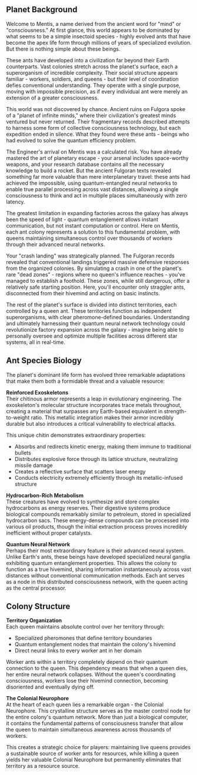 ## Planet Background

Welcome to Mentis, a name derived from the ancient word for "mind" or "consciousness." At first glance, this world appears to be dominated by what seems to be a simple insectoid species - highly evolved ants that have become the apex life form through millions of years of specialized evolution. But there is nothing simple about these beings.

These ants have developed into a civilization far beyond their Earth counterparts. Vast colonies stretch across the planet's surface, each a superorganism of incredible complexity. Their social structure appears familiar - workers, soldiers, and queens - but their level of coordination defies conventional understanding. They operate with a single purpose, moving with impossible precision, as if every individual ant were merely an extension of a greater consciousness.

This world was not discovered by chance. Ancient ruins on Fulgora spoke of a "planet of infinite minds," where their civilization's greatest minds ventured but never returned. Their fragmentary records described attempts to harness some form of collective consciousness technology, but each expedition ended in silence. What they found were these ants - beings who had evolved to solve the quantum efficiency problem.

The Engineer's arrival on Mentis was a calculated risk. You have already mastered the art of planetary escape - your arsenal includes space-worthy weapons, and your research database contains all the necessary knowledge to build a rocket. But the ancient Fulgoran texts revealed something far more valuable than mere interplanetary travel: these ants had achieved the impossible, using quantum-entangled neural networks to enable true parallel processing across vast distances, allowing a single consciousness to think and act in multiple places simultaneously with zero latency.

The greatest limitation in expanding factories across the galaxy has always been the speed of light - quantum entanglement allows instant communication, but not instant computation or control. Here on Mentis, each ant colony represents a solution to this fundamental problem, with queens maintaining simultaneous control over thousands of workers through their advanced neural networks.

Your "crash landing" was strategically planned. The Fulgoran records revealed that conventional landings triggered massive defensive responses from the organized colonies. By simulating a crash in one of the planet's rare "dead zones" - regions where no queen's influence reaches - you've managed to establish a foothold. These zones, while still dangerous, offer a relatively safe starting position. Here, you'll encounter only straggler ants, disconnected from their hivemind and acting on basic instincts.

The rest of the planet's surface is divided into distinct territories, each controlled by a queen ant. These territories function as independent superorganisms, with clear pheromone-defined boundaries. Understanding and ultimately harnessing their quantum neural network technology could revolutionize factory expansion across the galaxy - imagine being able to personally oversee and optimize multiple facilities across different star systems, all in real-time.

## Ant Species Biology

The planet's dominant life form has evolved three remarkable adaptations that make them both a formidable threat and a valuable resource:

**Reinforced Exoskeletons**  
Their chitinous armor represents a leap in evolutionary engineering. The exoskeleton's molecular structure incorporates trace metals throughout, creating a material that surpasses any Earth-based equivalent in strength-to-weight ratio. This metallic integration makes their armor incredibly durable but also introduces a critical vulnerability to electrical attacks.

This unique chitin demonstrates extraordinary properties:

- Absorbs and redirects kinetic energy, making them immune to traditional bullets
- Distributes explosive force through its lattice structure, neutralizing missile damage
- Creates a reflective surface that scatters laser energy
- Conducts electricity extremely efficiently through its metallic-infused structure

**Hydrocarbon-Rich Metabolism**  
These creatures have evolved to synthesize and store complex hydrocarbons as energy reserves. Their digestive systems produce biological compounds remarkably similar to petroleum, stored in specialized hydrocarbon sacs. These energy-dense compounds can be processed into various oil products, though the initial extraction process proves incredibly inefficient without proper catalysts.

**Quantum Neural Network**  
Perhaps their most extraordinary feature is their advanced neural system. Unlike Earth's ants, these beings have developed specialized neural ganglia exhibiting quantum entanglement properties. This allows the colony to function as a true hivemind, sharing information instantaneously across vast distances without conventional communication methods. Each ant serves as a node in this distributed consciousness network, with the queen acting as the central processor.

## Colony Structure

**Territory Organization**  
Each queen maintains absolute control over her territory through:

- Specialized pheromones that define territory boundaries
- Quantum entanglement nodes that maintain the colony's hivemind
- Direct neural links to every worker ant in her domain

Worker ants within a territory completely depend on their quantum connection to the queen. This dependency means that when a queen dies, her entire neural network collapses. Without the queen's coordinating consciousness, workers lose their hivemind connection, becoming disoriented and eventually dying off.

**The Colonial Neurophore**  
At the heart of each queen lies a remarkable organ - the Colonial Neurophore. This crystalline structure serves as the master control node for the entire colony's quantum network. More than just a biological computer, it contains the fundamental patterns of consciousness transfer that allow the queen to maintain simultaneous awareness across thousands of workers.

This creates a strategic choice for players: maintaining live queens provides a sustainable source of worker ants for resources, while killing a queen yields her valuable Colonial Neurophore but permanently eliminates that territory as a resource source.
